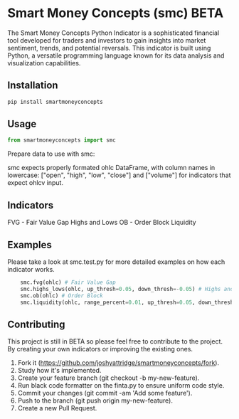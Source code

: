 # Smart Money Concepts (smc) BETA

The Smart Money Concepts Python Indicator is a sophisticated financial tool developed for traders and investors to gain insights into market sentiment, trends, and potential reversals. This indicator is built using Python, a versatile programming language known for its data analysis and visualization capabilities.

## Installation

```bash
pip install smartmoneyconcepts
```

## Usage

```python
from smartmoneyconcepts import smc
```

Prepare data to use with smc:

smc expects properly formated ohlc DataFrame, with column names in lowercase: ["open", "high", "low", "close"] and ["volume"] for indicators that expect ohlcv input.

## Indicators

FVG - Fair Value Gap
Highs and Lows
OB - Order Block
Liquidity

## Examples

Please take a look at smc.test.py for more detailed examples on how each indicator works.

```python
    smc.fvg(ohlc) # Fair Value Gap
    smc.highs_lows(ohlc, up_thresh=0.05, down_thresh=-0.05) # Highs and Lows
    smc.ob(ohlc) # Order Block
    smc.liquidity(ohlc, range_percent=0.01, up_thresh=0.05, down_thresh=-0.05) # Liquidity
```

## Contributing

This project is still in BETA so please feel free to contribute to the project. By creating your own indicators or improving the existing ones.

1. Fork it (https://github.com/joshyattridge/smartmoneyconcepts/fork).
2. Study how it's implemented.
3. Create your feature branch (git checkout -b my-new-feature).
4. Run black code formatter on the finta.py to ensure uniform code style.
5. Commit your changes (git commit -am 'Add some feature').
6. Push to the branch (git push origin my-new-feature).
7. Create a new Pull Request.
